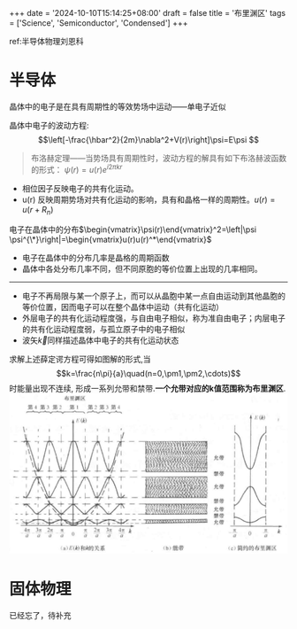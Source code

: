+++
date = '2024-10-10T15:14:25+08:00'
draft = false
title = '布里渊区'
tags = ['Science', 'Semiconductor', 'Condensed']
+++

ref:半导体物理刘恩科

# 半导体

晶体中的电子是在具有周期性的等效势场中运动——单电子近似

晶体中电子的波动方程:
$$\left[-\frac{\hbar^2}{2m}\nabla^2+V(r)\right]\psi=E\psi $$

> 布洛赫定理——当势场具有周期性时，波动方程的解具有如下布洛赫波函数的形式：
$\psi(r)=u(r)e^{i2\pi kr}$
- 相位因子反映电子的共有化运动。
- u(r) 反映周期势场对共有化运动的影响，具有和晶格一样的周期性。$u(r)=u(r+R_n)$

电子在晶体中的分布$\begin{vmatrix}\psi(r)\end{vmatrix}^2=\left|\psi \psi^{\*}\right|=\begin{vmatrix}u(r)u(r)^*\end{vmatrix}$
- 电子在晶体中的分布几率是晶格的周期函数
- 晶体中各处分布几率不同，但不同原胞的等价位置上出现的几率相同。
---
- 电子不再局限与某一个原子上，而可以从晶胞中某一点自由运动到其他晶胞的等价位置，因而电子可以在整个晶体中运动（共有化运动）
- 外层电子的共有化运动程度强，与自由电子相似，称为准自由电子；内层电子的共有化运动程度弱，与孤立原子中的电子相似
- 波矢$\vec k$同样描述晶体中电子的共有化运动状态

求解上述薛定谔方程可得如图解的形式,当
$$k=\frac{n\pi}{a}\quad(n=0,\pm1,\pm2,\cdots)$$
时能量出现不连续, 形成一系列允带和禁带.**一个允带对应的k值范围称为布里渊区**.
![](assets/science_半导体中的电子状态/2024-10-10-14-14-21.png)

# 固体物理
已经忘了，待补充